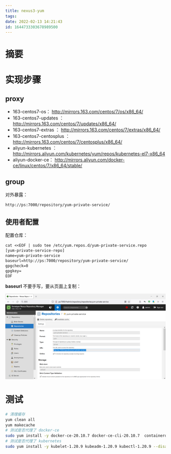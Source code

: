 ```yaml
---
title: nexus3-yum
tags: 
date: 2022-02-13 14:21:43
id: 1644733303678989500
---
```

# 摘要



# 实现步骤

## proxy

- 163-centos7-os：  http://mirrors.163.com/centos/7/os/x86_64/ 
- 163-centos7-updates ： http://mirrors.163.com/centos/7/updates/x86_64/ 
- 163-centos7-extras ： http://mirrors.163.com/centos/7/extras/x86_64/ 
- 163-centos7-centosplus ： http://mirrors.163.com/centos/7/centosplus/x86_64/ 
- aliyun-kubernetes ：  http://mirrors.aliyun.com/kubernetes/yum/repos/kubernetes-el7-x86_64 
- aliyun-docker-ce： http://mirrors.aliyun.com/docker-ce/linux/centos/7/x86_64/stable/ 

## group

对外暴露：

```
http://ps:7000/repository/yum-private-service/
```

## 使用者配置

配置仓库：

```
cat <<EOF | sudo tee /etc/yum.repos.d/yum-private-service.repo
[yum-private-service-repo]
name=yum-private-service
baseurl=http://ps:7000/repository/yum-private-service/
gpgcheck=0
gpgkey=
EOF
```

**baseurl** 不要手写，要从页面上复制：

![image-20220213155241989](assets/images/image-20220213155241989.png)

# 测试

```sh
# 清理缓存
yum clean all 
yum makecache
# 测试是否代理了 docker-ce
sudo yum install -y docker-ce-20.10.7 docker-ce-cli-20.10.7  containerd.io-1.4.6
# 测试是否代理了 kubernetes
sudo yum install -y kubelet-1.20.9 kubeadm-1.20.9 kubectl-1.20.9 --disableexcludes=kubernetes
```

